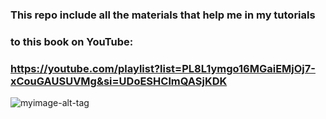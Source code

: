 ### This repo include all the materials that help me in my tutorials
### to this book on YouTube: 
### https://youtube.com/playlist?list=PL8L1ymgo16MGaiEMjOj7-xCouGAUSUVMg&si=UDoESHClmQASjKDK

![myimage-alt-tag](https://www.google.com/search?q=pattern+recognition+and+machine+learning&client=ms-android-samsung-ss&sca_esv=585342624&tbm=isch&prmd=isbvn&sxsrf=AM9HkKlW_Om5ieDOx6dcgTlB3Ui4EmzazA:1700968450147&source=lnms&sa=X&ved=2ahUKEwi52vqh2eCCAxWb7AIHHXwsAM8Q_AUoAXoECAQQAQ&biw=412&bih=780&dpr=2.63#imgrc=dwLoG1H-5YEqZM)
